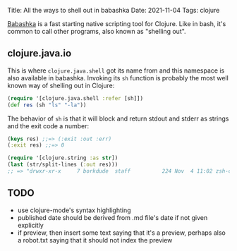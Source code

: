 Title: All the ways to shell out in babashka
Date: 2021-11-04
Tags: clojure

[Babashka](https://github.com/babashka/babashka) is a fast starting native
scripting tool for Clojure. Like in bash, it's common to call other programs,
also known as "shelling out".

## clojure.java.io

This is where `clojure.java.shell` got its name
from and this namespace is also available in babashka. Invoking its `sh`
function is probably the most well known way of shelling out in Clojure:

``` clojure
(require '[clojure.java.shell :refer [sh]])
(def res (sh "ls" "-la"))
```

The behavior of `sh` is that it will block and return stdout and stderr as
strings and the exit code a number:

``` clojure
(keys res) ;;=> (:exit :out :err)
(:exit res) ;;=> 0

(require '[clojure.string :as str])
(last (str/split-lines (:out res)))
;; => "drwxr-xr-x     7 borkdude  staff          224 Nov  4 11:02 zsh-config"
```

## TODO

- use clojure-mode's syntax highlighting
- published date should be derived from .md file's date if not given explicitly
- if preview, then insert some text saying that it's a preview, perhaps also a robot.txt saying that it should not index the preview
